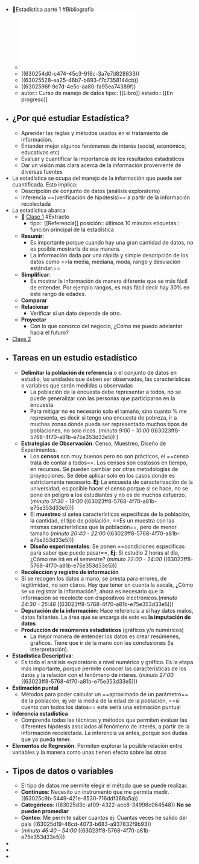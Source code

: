 - 📖Estadística parte 1  #Bibliografía
	- ![Parte I.pdf](../assets/Parte_I_1661036792883_0.pdf)
	- ((630254d0-c474-45c3-916c-3a7e7d828833))
	- ((63025528-ea25-46b7-b893-f7c7358144cb))
	- ((6302596f-9c7d-4e5c-aa80-fa95ea74389f))
	- autor:: Curso de manejo de datos
	  tipo:: [[Libro]]
	  estado::  [[En progreso]]
- ## ¿Por qué estudiar Estadística?
	- Aprender las reglas y métodos usados en el tratamiento de información.
	- Entender mejor algunos fenómenos de interés (social, económico, educativos etc)
	- Evaluar y cuantificar la importancia de los resultados estadísticos
	- Dar un visión más clara acerca de la información proveniente de diversas fuentes
- La estadística se ocupa del manejo de la información que puede ser cuantificada. Esto implica:
	- Descripción de conjunto de datos (análisis exploratorio)
	- Inferencia ==(verificación de hipótesis)== a partir de la información recolectada
- La estadística abarca:
	- 🔗 [Clase 1](https://drive.google.com/file/d/18xdaTgM78J0dPfq0ceg7KFVdxWUG3AGw/view?usp=sharing) #Extracto
		- tipo:: [[Referencia]]
		  posición:: últimos 10 minutos
		  etiquetas:: función principal de la estadística
	- **Resumir**:
		- Es importante porque cuando hay una gran cantidad de datos, no es posible mostrarla de esa manera.
		- La información dada por una rápida y simple descripción de los datos como ==la media, mediana, moda, rango y desviación estándar.==
	- **Simplificar**:
		- Es mostrar la información de manera diferente que se más fácil de entender. Por ejemplo rangos, es más fácil decir hay 30% en este rango de edades.
	- **Comparar**
	- **Relacionar**
		- Verificar si un dato depende de otro.
	- **Proyectar**
		- Con lo que conozco del negocio, ¿Cómo me puedo adelantar hacia el futuro?
- [Clase 2](https://drive.google.com/file/d/15KpsFL19N-LBroumgCw9vKHqRYqxNY1t/view?usp=sharing)
- ## Tareas en un estudio estadístico
	- **Delimitar la población de referencia** o el conjunto de datos en estudio, las unidades que deben ser observadas, las características o variables que serán medidas u observadas
		- La población de la encuesta debe representar a todos, no se puede generalizar con las personas que participaron en la encuesta.
		- Para mitigar no es necesario solo el tamaño, sino cuanto % me representa, es decir si tengo una encuesta de pobreza, ir a muchas zonas donde pueda ser representado muchos tipos de poblaciones, no solo ricos. (*minuto 9:00 - 10:00* ((63023ff8-5768-4f70-a81b-e75e353d33e5)) )
	- **Estrategias de Observación**: Censo, Muestreo, Diseño de Experimentos.
		- Los **censos** son muy buenos pero no son prácticos, el ==censo trata de contar a todos==. Los censos son costosos en tiempo, en recursos. Se pueden cambiar por otras metodologías de proyecciones. Se debe aplicar solo en los casos donde es estrictamente necesario. **Ej**: La encuesta de caracterización de la universidad, es posible hacer el censo porque si se hace, no se pone en peligro a los estudiantes y no es de muchos esfuerzo. (*minuto 17:30 - 19:00* ((63023ff8-5768-4f70-a81b-e75e353d33e5)))
		- El **muestreo** si setea características especificas de la población, la cantidad, el tipo de población. ==Es un muestra con las mismas características que la población==, pero de menor tamaño (*minuto 20:40 - 22:00* ((63023ff8-5768-4f70-a81b-e75e353d33e5)))
		- **Diseño experimentales**: Se ponen ==condiciones especificas para saber que puede pasar==, **Ej:** Si estudio 2 horas al día, ¿Cómo me irá en el semestre? (*minuto 22:00 - 24:00* ((63023ff8-5768-4f70-a81b-e75e353d33e5)))
	- **Recolección y registro de información**
	- Si se recogen los datos a mano, se presta para errores, de legitimidad, no son claros. Hay que tener en cuenta la escala, ¿Cómo se va registrar la información?, ahora es necesario que la información se recolecte con dispositivos electrónicos.(*minuto 24:30 - 25:48* ((63023ff8-5768-4f70-a81b-e75e353d33e5)))
	- **Depuración de la información:** Hace referencia a si hay datos malos, datos faltantes. La área que se encarga de esto es **la imputación de datos**
	- **Producción de resúmenes estadísticos** (gráficos y/o numéricos)
		- La mejor manera de entender los datos es crear resúmenes, gráficos. Tiene que ir de la mano con las conclusiones (la interpretación).
- **Estadística Descriptiva**:
	- Es todo el análisis exploratorio a nivel numérico y gráfico. Es la etapa más importante, porque permite conocer las características de los datos y la relación con el fenómeno de interes. (*minuto 27:00* ((63023ff8-5768-4f70-a81b-e75e353d33e5)))
- **Estimación puntal**
	- Métodos para poder calcular un ==aproximado de un parámetro== de la población, **ej** ver la media de la edad de la población, ==si cuento con todos los datos== este sería una estimación puntual
- **Inferencia estadística**
	- Comprende todas las técnicas y métodos que permiten evaluar las diferentes hipótesis asociadas al fenómeno de interés, a partir de la información recolectada. La inferencia va antes, porque son dudas que yo pueda tener.
- **Elementos de Regresión**. Permiten explorar la posible relación entre variables y la manera como unas tienen efecto sobre las otras
- ## Tipos de datos o variables
	- El tipo de datos me permite elegir el método que se puede realizar.
	- **Continuos**: Necesito un instrumento que me permita medir. ((63025c9b-5449-421e-8530-716ddf368a5a))
	- **Categóricos**: ((63025d3c-af09-4322-aee8-34998c064548)) **No se pueden promediar**
	- **Conteo**: Me permite saber cuantos ej: Cuantas veces he salido del país ((63025d19-46cd-4073-b683-a937832f9b93))
	- (*minuto 46:40 - 54:00* ((63023ff8-5768-4f70-a81b-e75e353d33e5)))
-
-
-